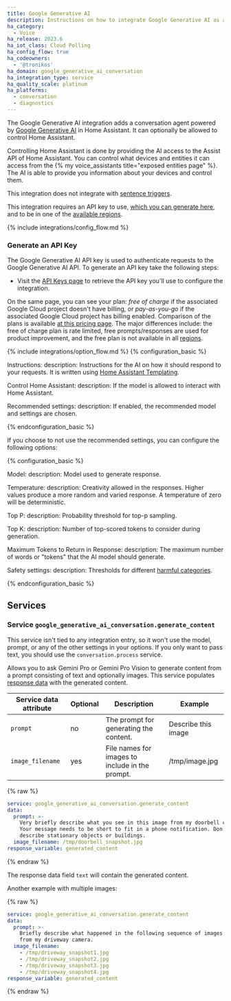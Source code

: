 ```yaml
---
title: Google Generative AI
description: Instructions on how to integrate Google Generative AI as a conversation agent
ha_category:
  - Voice
ha_release: 2023.6
ha_iot_class: Cloud Polling
ha_config_flow: true
ha_codeowners:
  - '@tronikos'
ha_domain: google_generative_ai_conversation
ha_integration_type: service
ha_quality_scale: platinum
ha_platforms:
  - conversation
  - diagnostics
---
```


The Google Generative AI integration adds a conversation agent powered by [Google Generative AI](https://ai.google.dev/) in Home Assistant. It can optionally be allowed to control Home Assistant.

Controlling Home Assistant is done by providing the AI access to the Assist API of Home Assistant. You can control what devices and entities it can access from the {% my voice_assistants title="exposed entities page" %}. The AI is able to provide you information about your devices and control them.

This integration does not integrate with [sentence triggers](/docs/automation/trigger/#sentence-trigger).

This integration requires an API key to use, [which you can generate here](https://aistudio.google.com/app/apikey), and to be in one of the [available regions](https://ai.google.dev/gemini-api/docs/available-regions).

{% include integrations/config_flow.md %}

### Generate an API Key

The Google Generative AI API key is used to authenticate requests to the Google Generative AI API. To generate an API key take the following steps:

- Visit the [API Keys page](https://aistudio.google.com/app/apikey) to retrieve the API key you'll use to configure the integration.

On the same page, you can see your plan: *free of charge* if the associated Google Cloud project doesn't have billing, or *pay-as-you-go* if the associated Google Cloud project has billing enabled.
Comparison of the plans is available [at this pricing page](https://ai.google.dev/pricing). The major differences include: the free of charge plan is rate limited, free prompts/responses are used for product improvement, and the free plan is not available in all [regions](https://ai.google.dev/gemini-api/docs/available-regions).

{% include integrations/option_flow.md %}
{% configuration_basic %}

Instructions:
  description: Instructions for the AI on how it should respond to your requests. It is written using [Home Assistant Templating](/docs/configuration/templating/).

Control Home Assistant:
  description: If the model is allowed to interact with Home Assistant.

Recommended settings:
  description: If enabled, the recommended model and settings are chosen.

{% endconfiguration_basic %}

If you choose to not use the recommended settings, you can configure the following options:

{% configuration_basic %}

Model:
  description: Model used to generate response.

Temperature:
  description: Creativity allowed in the responses. Higher values produce a more random and varied response. A temperature of zero will be deterministic.

Top P:
  description: Probability threshold for top-p sampling.

Top K:
  description: Number of top-scored tokens to consider during generation.

Maximum Tokens to Return in Response:
  description: The maximum number of words or "tokens" that the AI model should generate.

Safety settings:
  description: Thresholds for different [harmful categories](https://ai.google.dev/gemini-api/docs/safety-settings).

{% endconfiguration_basic %}

## Services

### Service `google_generative_ai_conversation.generate_content`

<div class='note info'>

  This service isn't tied to any integration entry, so it won't use the model, prompt, or any of the other settings in your options. If you only want to pass text, you should use the `conversation.process` service.

</div>

Allows you to ask Gemini Pro or Gemini Pro Vision to generate content from a prompt consisting of text and optionally images.
This service populates [response data](/docs/scripts/service-calls#use-templates-to-handle-response-data) with the generated content.

| Service data attribute | Optional | Description                                     | Example             |
| ---------------------- | -------- | ----------------------------------------------- | ------------------- |
| `prompt`               | no       | The prompt for generating the content.          | Describe this image |
| `image_filename`       | yes      | File names for images to include in the prompt. | /tmp/image.jpg      |

{% raw %}
```yaml
service: google_generative_ai_conversation.generate_content
data:
  prompt: >-
    Very briefly describe what you see in this image from my doorbell camera.
    Your message needs to be short to fit in a phone notification. Don't
    describe stationary objects or buildings.
  image_filename: /tmp/doorbell_snapshot.jpg
response_variable: generated_content
```
{% endraw %}

The response data field `text` will contain the generated content.

Another example with multiple images:

{% raw %}
```yaml
service: google_generative_ai_conversation.generate_content
data:
  prompt: >-
    Briefly describe what happened in the following sequence of images
    from my driveway camera.
  image_filename:
    - /tmp/driveway_snapshot1.jpg
    - /tmp/driveway_snapshot2.jpg
    - /tmp/driveway_snapshot3.jpg
    - /tmp/driveway_snapshot4.jpg
response_variable: generated_content
```
{% endraw %}
